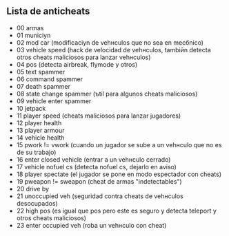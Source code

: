 ## Lista de anticheats

- 00 armas
- 01 municiуn
- 02 mod car (modificaciуn de vehнculos que no sea en mecбnico)
- 03 vehicle speed (hack de velocidad de vehнculos, tambiйn detecta otros cheats maliciosos para lanzar vehнculos)
- 04 pos (detecta airbreak, flymode y otros)
- 05 text spammer
- 06 command spammer
- 07 death spammer
- 08 state change spammer (ъtil para algunos cheats maliciosos)
- 09 vehicle enter spammer
- 10 jetpack
- 11 player speed (cheats maliciosos para lanzar jugadores)
- 12 player health
- 13 player armour
- 14 vehicle health
- 15 pwork != vwork (cuando un jugador se sube a un vehнculo que no es de su trabajo)
- 16 enter closed vehicle (entrar a un vehнculo cerrado)
- 17 vehicle nofuel cs (detecta nofuel cs, dejarlo en aviso)
- 18 player spectate (el jugador se pone en modo espectador con cheats)
- 19 pweapon != sweapon (cheat de armas "indetectables")
- 20 drive by
- 21 unoccupied veh (seguridad contra cheats de vehнculos desocupados)
- 22 high pos (es igual que pos pero este es seguro y detecta teleport y otros cheats maliciosos)
- 23 enter occupied veh (roba un vehнculo con cheat)